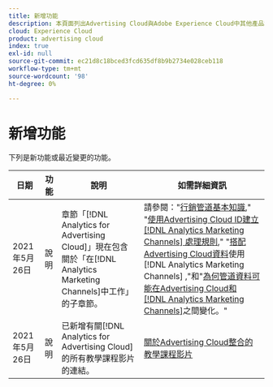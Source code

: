 ```yaml
---
title: 新增功能
description: 本頁面列出Advertising Cloud與Adobe Experience Cloud中其他產品和服務之間整合的更新。
cloud: Experience Cloud
product: advertising cloud
index: true
exl-id: null
source-git-commit: ec21d8c18bced3fcd635df8b9b2734e028ceb118
workflow-type: tm+mt
source-wordcount: '98'
ht-degree: 0%

---
```


# 新增功能

下列是新功能或最近變更的功能。

| 日期 | 功能 | 說明 | 如需詳細資訊 |
| ---- | ------- | ----------- | -------------------- |
| 2021年5月26日 | 說明 | 章節「[!DNL Analytics for Advertising Cloud]」現在包含關於「在[!DNL Analytics Marketing Channels]中工作」的子章節。 | 請參閱：&quot;[行銷管道基本知識](/help/integrations/analytics/marketing-channels/mc-overview.md),&quot; &quot;[使用Advertising Cloud ID建立 [!DNL Analytics Marketing Channels] 處理規則](/help/integrations/analytics/marketing-channels/mc-ids.md),&quot; &quot;[搭配Advertising Cloud資料](/help/integrations/analytics/marketing-channels/mc-ac-data.md)使用 [!DNL Analytics Marketing Channels] ,&quot;和&quot;[為何管道資料可能在Advertising Cloud和 [!DNL Analytics Marketing Channels]](/help/integrations/analytics/marketing-channels/mc-data-variances.md)之間變化。&quot; |
| 2021年5月26日 | 說明 | 已新增有關[!DNL Analytics for Advertising Cloud]的所有教學課程影片的連結。 | [關於Advertising Cloud整合的教學課程影片](https://experienceleague.adobe.com/docs/advertising-cloud-learn/tutorials/overview.html) |

<!-- At some point, just make this an overview page instead?

Adobe Advertising Cloud is integrated with the following Adobe Experience Cloud products:

* [Adobe Analytics](/help/integrations/analytics/overview.md)

* Adobe Audience Manager

* Adobe Campaign (Advertising Cloud Search only)

* Adobe Experience Cloud Device Co-op
 -->
